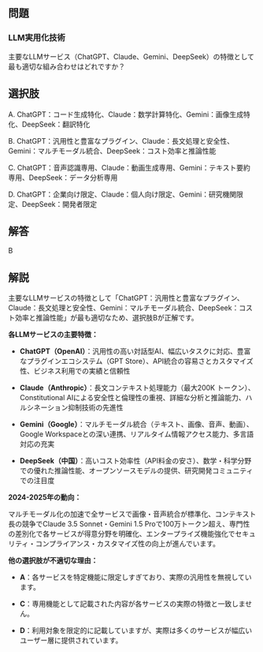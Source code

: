 ## 問題
### LLM実用化技術
主要なLLMサービス（ChatGPT、Claude、Gemini、DeepSeek）の特徴として最も適切な組み合わせはどれですか？

## 選択肢
A. ChatGPT：コード生成特化、Claude：数学計算特化、Gemini：画像生成特化、DeepSeek：翻訳特化

B. ChatGPT：汎用性と豊富なプラグイン、Claude：長文処理と安全性、Gemini：マルチモーダル統合、DeepSeek：コスト効率と推論性能

C. ChatGPT：音声認識専用、Claude：動画生成専用、Gemini：テキスト要約専用、DeepSeek：データ分析専用

D. ChatGPT：企業向け限定、Claude：個人向け限定、Gemini：研究機関限定、DeepSeek：開発者限定

## 解答
B

## 解説
主要なLLMサービスの特徴として「ChatGPT：汎用性と豊富なプラグイン、Claude：長文処理と安全性、Gemini：マルチモーダル統合、DeepSeek：コスト効率と推論性能」が最も適切なため、選択肢Bが正解です。

**各LLMサービスの主要特徴：**

- **ChatGPT（OpenAI）**：汎用性の高い対話型AI、幅広いタスクに対応、豊富なプラグインエコシステム（GPT Store）、API統合の容易さとカスタマイズ性、ビジネス利用での実績と信頼性

- **Claude（Anthropic）**：長文コンテキスト処理能力（最大200K トークン）、Constitutional AIによる安全性と倫理性の重視、詳細な分析と推論能力、ハルシネーション抑制技術の先進性

- **Gemini（Google）**：マルチモーダル統合（テキスト、画像、音声、動画）、Google Workspaceとの深い連携、リアルタイム情報アクセス能力、多言語対応の充実

- **DeepSeek（中国）**：高いコスト効率性（API料金の安さ）、数学・科学分野での優れた推論性能、オープンソースモデルの提供、研究開発コミュニティでの注目度

**2024-2025年の動向：**

マルチモーダル化の加速で全サービスで画像・音声統合が標準化、コンテキスト長の競争でClaude 3.5 Sonnet・Gemini 1.5 Proで100万トークン超え、専門性の差別化で各サービスが得意分野を明確化、エンタープライズ機能強化でセキュリティ・コンプライアンス・カスタマイズ性の向上が進んでいます。

**他の選択肢が不適切な理由：**

- **A**：各サービスを特定機能に限定しすぎており、実際の汎用性を無視しています。

- **C**：専用機能として記載された内容が各サービスの実際の特徴と一致しません。

- **D**：利用対象を限定的に記載していますが、実際は多くのサービスが幅広いユーザー層に提供されています。 